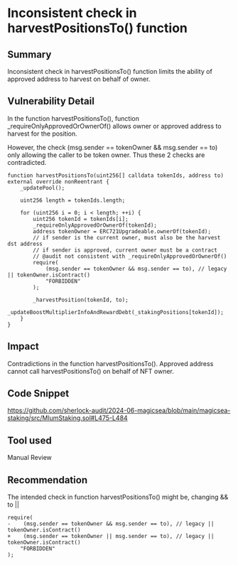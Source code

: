# Inconsistent check in harvestPositionsTo() function
## Summary
Inconsistent check in harvestPositionsTo() function limits the ability of approved address to harvest on behalf of owner.

## Vulnerability Detail
In the function harvestPositionsTo(), function _requireOnlyApprovedOrOwnerOf() allows owner or approved address to harvest for the position.

However, the check (msg.sender == tokenOwner && msg.sender == to) only allowing the caller to be token owner. Thus these 2 checks are contradicted.
```solidity
function harvestPositionsTo(uint256[] calldata tokenIds, address to) external override nonReentrant {
    _updatePool();

    uint256 length = tokenIds.length;

    for (uint256 i = 0; i < length; ++i) {
        uint256 tokenId = tokenIds[i];
        _requireOnlyApprovedOrOwnerOf(tokenId);
        address tokenOwner = ERC721Upgradeable.ownerOf(tokenId);
        // if sender is the current owner, must also be the harvest dst address
        // if sender is approved, current owner must be a contract
        // @audit not consistent with _requireOnlyApprovedOrOwnerOf()
        require(
            (msg.sender == tokenOwner && msg.sender == to), // legacy || tokenOwner.isContract() 
            "FORBIDDEN"
        );

        _harvestPosition(tokenId, to);
        _updateBoostMultiplierInfoAndRewardDebt(_stakingPositions[tokenId]);
    }
}
```

## Impact
Contradictions in the function harvestPositionsTo(). Approved address cannot call harvestPositionsTo() on behalf of NFT owner.

## Code Snippet
https://github.com/sherlock-audit/2024-06-magicsea/blob/main/magicsea-staking/src/MlumStaking.sol#L475-L484

## Tool used
Manual Review

## Recommendation
The intended check in function harvestPositionsTo() might be, changing && to ||
```solidity
require(
-    (msg.sender == tokenOwner && msg.sender == to), // legacy || tokenOwner.isContract() 
+    (msg.sender == tokenOwner || msg.sender == to), // legacy || tokenOwner.isContract() 
    "FORBIDDEN"
);
```